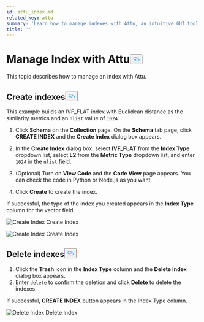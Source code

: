 ```yaml
---
id: attu_index.md
related_key: attu
summary: 'Learn how to manage indexes with Attu, an intuitive GUI tool for Milvus.'
title: ''
---
```

<h1 id="Manage-Index-with-Attu" class="common-anchor-header">Manage Index with Attu<button data-href="#Manage-Index-with-Attu" class="anchor-icon" translate="no">
      <svg translate="no"
        aria-hidden="true"
        focusable="false"
        height="20"
        version="1.1"
        viewBox="0 0 16 16"
        width="16"
      >
        <path
          fill="#0092E4"
          fill-rule="evenodd"
          d="M4 9h1v1H4c-1.5 0-3-1.69-3-3.5S2.55 3 4 3h4c1.45 0 3 1.69 3 3.5 0 1.41-.91 2.72-2 3.25V8.59c.58-.45 1-1.27 1-2.09C10 5.22 8.98 4 8 4H4c-.98 0-2 1.22-2 2.5S3 9 4 9zm9-3h-1v1h1c1 0 2 1.22 2 2.5S13.98 12 13 12H9c-.98 0-2-1.22-2-2.5 0-.83.42-1.64 1-2.09V6.25c-1.09.53-2 1.84-2 3.25C6 11.31 7.55 13 9 13h4c1.45 0 3-1.69 3-3.5S14.5 6 13 6z"
        ></path>
      </svg>
    </button></h1><p>This topic describes how to manage an index with Attu.</p>
<h2 id="Create-indexes" class="common-anchor-header">Create indexes<button data-href="#Create-indexes" class="anchor-icon" translate="no">
      <svg translate="no"
        aria-hidden="true"
        focusable="false"
        height="20"
        version="1.1"
        viewBox="0 0 16 16"
        width="16"
      >
        <path
          fill="#0092E4"
          fill-rule="evenodd"
          d="M4 9h1v1H4c-1.5 0-3-1.69-3-3.5S2.55 3 4 3h4c1.45 0 3 1.69 3 3.5 0 1.41-.91 2.72-2 3.25V8.59c.58-.45 1-1.27 1-2.09C10 5.22 8.98 4 8 4H4c-.98 0-2 1.22-2 2.5S3 9 4 9zm9-3h-1v1h1c1 0 2 1.22 2 2.5S13.98 12 13 12H9c-.98 0-2-1.22-2-2.5 0-.83.42-1.64 1-2.09V6.25c-1.09.53-2 1.84-2 3.25C6 11.31 7.55 13 9 13h4c1.45 0 3-1.69 3-3.5S14.5 6 13 6z"
        ></path>
      </svg>
    </button></h2><p>This example builds an IVF_FLAT index with Euclidean distance as the similarity metrics and an <code translate="no">nlist</code> value of <code translate="no">1024</code>.</p>
<ol>
<li><p>Click <strong>Schema</strong> on the <strong>Collection</strong> page. On the <strong>Schema</strong> tab page, click <strong>CREATE INDEX</strong> and the <strong>Create Index</strong> dialog box appears.</p></li>
<li><p>In the <strong>Create Index</strong> dialog box, select <strong>IVF_FLAT</strong> from the <strong>Index Type</strong> dropdown list, select <strong>L2</strong> from the <strong>Metric Type</strong> dropdown list, and enter <code translate="no">1024</code> in the <code translate="no">nlist</code> field.</p></li>
<li><p>(Optional) Turn on <strong>View Code</strong> and the <strong>Code View</strong> page appears. You can check the code in Python or Node.js as you want.</p></li>
<li><p>Click <strong>Create</strong> to create the index.</p></li>
</ol>
<p>If successful, the type of the index you created appears in the <strong>Index Type</strong> column for the vector field.</p>
<p>
  <span class="img-wrapper">
    <img translate="no" src="/docs/v2.1.x/assets/attu/insight_index1.png" alt="Create Index" class="doc-image" id="create-index" />
    <span>Create Index</span>
  </span>
</p>
<p>
  <span class="img-wrapper">
    <img translate="no" src="/docs/v2.1.x/assets/attu/insight_index2.png" alt="Create Index" class="doc-image" id="create-index" />
    <span>Create Index</span>
  </span>
</p>
<h2 id="Delete-indexes" class="common-anchor-header">Delete indexes<button data-href="#Delete-indexes" class="anchor-icon" translate="no">
      <svg translate="no"
        aria-hidden="true"
        focusable="false"
        height="20"
        version="1.1"
        viewBox="0 0 16 16"
        width="16"
      >
        <path
          fill="#0092E4"
          fill-rule="evenodd"
          d="M4 9h1v1H4c-1.5 0-3-1.69-3-3.5S2.55 3 4 3h4c1.45 0 3 1.69 3 3.5 0 1.41-.91 2.72-2 3.25V8.59c.58-.45 1-1.27 1-2.09C10 5.22 8.98 4 8 4H4c-.98 0-2 1.22-2 2.5S3 9 4 9zm9-3h-1v1h1c1 0 2 1.22 2 2.5S13.98 12 13 12H9c-.98 0-2-1.22-2-2.5 0-.83.42-1.64 1-2.09V6.25c-1.09.53-2 1.84-2 3.25C6 11.31 7.55 13 9 13h4c1.45 0 3-1.69 3-3.5S14.5 6 13 6z"
        ></path>
      </svg>
    </button></h2><ol>
<li>Click the <strong>Trash</strong> icon in the <strong>Index Type</strong> column and the <strong>Delete Index</strong> dialog box appears.</li>
<li>Enter <code translate="no">delete</code> to confirm the deletion and click <strong>Delete</strong> to delete the indexes.</li>
</ol>
<p>If successful, <strong>CREATE INDEX</strong> button appears in the Index Type column.</p>
<p>
  <span class="img-wrapper">
    <img translate="no" src="/docs/v2.1.x/assets/attu/insight_index3.png" alt="Delete Index" class="doc-image" id="delete-index" />
    <span>Delete Index</span>
  </span>
</p>
